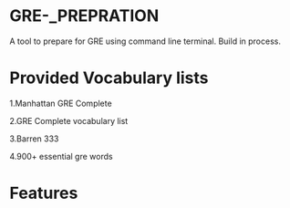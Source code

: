 # GRE-_PREPRATION
A tool to prepare for GRE using command line terminal. Build in process.

# Provided Vocabulary lists 

1.Manhattan GRE Complete

2.GRE Complete vocabulary list

3.Barren 333

4.900+ essential gre words

# Features
